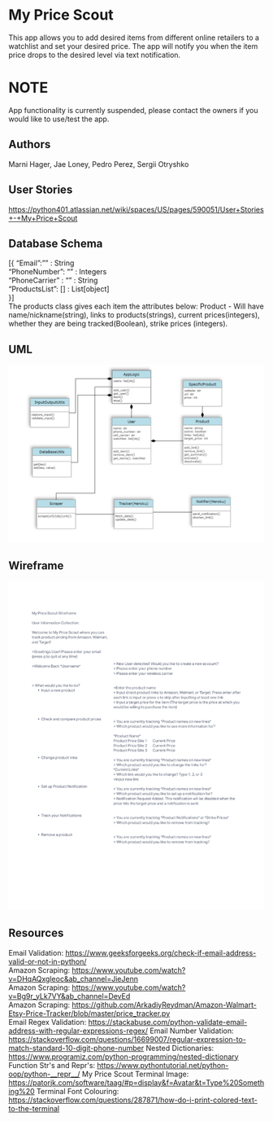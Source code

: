 # My Price Scout

This app allows you to add desired items from different online retailers to a watchlist and set your desired price. The app will notify you when the item price drops to the desired level via text notification.

# NOTE
App functionality is currently suspended, please contact the owners if you would like to use/test the app.

## Authors

Marni Hager, Jae Loney, Pedro Perez, Sergii Otryshko

## User Stories

<https://python401.atlassian.net/wiki/spaces/US/pages/590051/User+Stories+-+My+Price+Scout>

## Database Schema

[{ 
“Email”:”” : String  
 “PhoneNumber”: “” : Integers  
“PhoneCarrier” : “” : String  
“ProductsList”: [] : List[object]  
}]  
The products class gives each item the attributes below:
Product - Will have name/nickname(string), links to products(strings), current prices(integers), whether they are being tracked(Boolean), strike prices (integers).

## UML

![UML](https://github.com/Cuatro-Programadores/my-price-scout/blob/main/images/my-price-scout-uml.png)

## Wireframe

![Wireframe](https://github.com/Cuatro-Programadores/my-price-scout/blob/main/images/Wireframe-MyPriceScout.png)

## Resources

Email Validation: <https://www.geeksforgeeks.org/check-if-email-address-valid-or-not-in-python/>  
Amazon Scraping: <https://www.youtube.com/watch?v=DHqAQxgleoc&ab_channel=JieJenn>  
Amazon Scraping: <https://www.youtube.com/watch?v=Bg9r_yLk7VY&ab_channel=DevEd>  
Amazon Scraping: <https://github.com/ArkadiyReydman/Amazon-Walmart-Etsy-Price-Tracker/blob/master/price_tracker.py>  
Email Regex Validation: <https://stackabuse.com/python-validate-email-address-with-regular-expressions-regex/>
Email Number Validation: <https://stackoverflow.com/questions/16699007/regular-expression-to-match-standard-10-digit-phone-number>
Nested Dictionaries: <https://www.programiz.com/python-programming/nested-dictionary>
Function Str's and Repr's: <https://www.pythontutorial.net/python-oop/python-__repr__/>
My Price Scout Terminal Image: <https://patorjk.com/software/taag/#p=display&f=Avatar&t=Type%20Something%20>
Terminal Font Colouring: <https://stackoverflow.com/questions/287871/how-do-i-print-colored-text-to-the-terminal>

